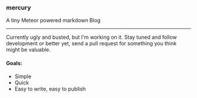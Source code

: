 
### mercury

A tiny Meteor powered markdown Blog


---

Currently ugly and busted, but I'm working on it. Stay tuned and follow development or better yet, send a pull request for something you think might be valuable.

#### Goals:

- Simple
- Quick 
- Easy to write, easy to publish 




